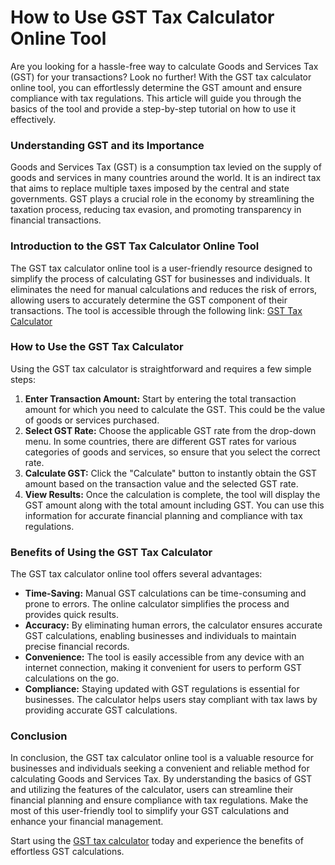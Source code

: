 How to Use GST Tax Calculator Online Tool
=========================================

Are you looking for a hassle-free way to calculate Goods and Services Tax (GST) for your transactions? Look no further! With the GST tax calculator online tool, you can effortlessly determine the GST amount and ensure compliance with tax regulations. This article will guide you through the basics of the tool and provide a step-by-step tutorial on how to use it effectively.

### Understanding GST and its Importance

Goods and Services Tax (GST) is a consumption tax levied on the supply of goods and services in many countries around the world. It is an indirect tax that aims to replace multiple taxes imposed by the central and state governments. GST plays a crucial role in the economy by streamlining the taxation process, reducing tax evasion, and promoting transparency in financial transactions.

### Introduction to the GST Tax Calculator Online Tool

The GST tax calculator online tool is a user-friendly resource designed to simplify the process of calculating GST for businesses and individuals. It eliminates the need for manual calculations and reduces the risk of errors, allowing users to accurately determine the GST component of their transactions. The tool is accessible through the following link: [GST Tax Calculator](https://www.onlinecalculatorsfree.com/financial/gst-calculator.html)

### How to Use the GST Tax Calculator

Using the GST tax calculator is straightforward and requires a few simple steps:

1. **Enter Transaction Amount:** Start by entering the total transaction amount for which you need to calculate the GST. This could be the value of goods or services purchased.
2. **Select GST Rate:** Choose the applicable GST rate from the drop-down menu. In some countries, there are different GST rates for various categories of goods and services, so ensure that you select the correct rate.
3. **Calculate GST:** Click the "Calculate" button to instantly obtain the GST amount based on the transaction value and the selected GST rate.
4. **View Results:** Once the calculation is complete, the tool will display the GST amount along with the total amount including GST. You can use this information for accurate financial planning and compliance with tax regulations.

### Benefits of Using the GST Tax Calculator

The GST tax calculator online tool offers several advantages:

- **Time-Saving:** Manual GST calculations can be time-consuming and prone to errors. The online calculator simplifies the process and provides quick results.
- **Accuracy:** By eliminating human errors, the calculator ensures accurate GST calculations, enabling businesses and individuals to maintain precise financial records.
- **Convenience:** The tool is easily accessible from any device with an internet connection, making it convenient for users to perform GST calculations on the go.
- **Compliance:** Staying updated with GST regulations is essential for businesses. The calculator helps users stay compliant with tax laws by providing accurate GST calculations.

### Conclusion

In conclusion, the GST tax calculator online tool is a valuable resource for businesses and individuals seeking a convenient and reliable method for calculating Goods and Services Tax. By understanding the basics of GST and utilizing the features of the calculator, users can streamline their financial planning and ensure compliance with tax regulations. Make the most of this user-friendly tool to simplify your GST calculations and enhance your financial management.

Start using the [GST tax calculator](https://www.onlinecalculatorsfree.com/financial/gst-calculator.html) today and experience the benefits of effortless GST calculations.